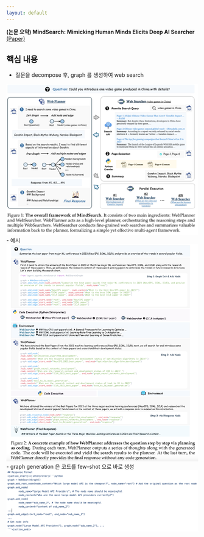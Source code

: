 ```yaml
---
layout: default
---
```


**(논문 요약) MindSearch: Mimicking Human Minds Elicits Deep AI Searcher** [(Paper)](https://arxiv.org/pdf/2407.20183)

## 핵심 내용
- 질문을 decompose 후, graph 를 생성하여 web search  
<img src="./data/papers/mindsearch/concept.png" width="800" />
- 예시  
<img src="./data/papers/mindsearch/example.png" width="800" />
- graph generation 은 코드를 few-shot 으로 바로 생성  
<img src="./data/papers/mindsearch/graph_prompt.png" width="800" />